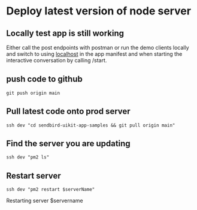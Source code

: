 # Deploy latest version of node server

## Locally test app is still working

Either call the post endpoints with postman or run the demo clients locally and switch to using [localhost](http://localhost) in the app manifest and when starting the interactive conversation by calling /start.

## push code to github

`git push origin main`


## Pull latest code onto prod server

`ssh dev "cd sendbird-uikit-app-samples && git pull origin main"`


## Find the server you are updating

`ssh dev "pm2 ls"`

## Restart server

`ssh dev "pm2 restart $serverName"`

Restarting server $servername